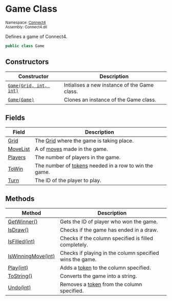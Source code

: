 # Game Class

<sub>Namespace: [Connect4](../Connect4.md)  
Assembly: Connect4.dll</sub>

Defines a game of Connect4.

```cs
public class Game
```

## Constructors
| Constructor | Description |
| ----------- | ----------- |
| [`Game(Grid, int, int)`](Constructor/Game(Grid,%20int,%20int).md) | Intialises a new instance of the Game class. |
| [`Game(Game)`](Constructor/Game(Game).md) | Clones an instance of the Game class. |

## Fields
| Field | Description |
| ----- | ----------- |
| [Grid](Field/Grid.md) | The [Grid](../Grid/Grid.md) where the game is taking place. |
| [MoveList](Field/MoveList.md) | A of [moves](../Move/Move.md) made in the game. |
| [Players](Field/Players.md) | The number of players in the game. |
| [ToWin](Field/ToWin.md) | The number of [tokens](../Token/Token.md) needed in a row to win the game. |
| [Turn](Field/Turn.md) | The ID of the player to play. |

## Methods
| Method | Description |
| ------ | ----------- |
| [GetWinner()](Method/GetWinner().md) | Gets the ID of player who won the game. |
| [IsDraw()](Method/IsDraw().md) | Checks if the game has ended in a draw. |
| [IsFilled(int)](Method/IsFilled(int).md) | Checks if the column specified is filled completely. |
| [IsWinningMove(int)](Method/IsWinningMove(int).md) | Checks if playing in the column specified wins the game. |
| [Play(int)](Method/Play(int).md) | Adds a [token](../Token/Token.md) to the column specified. |
| [ToString()](Method/ToString().md) | Converts the game into a string. |
| [Undo(int)](Method/Undo(int).md) | Removes a [token](../Token/Token.md) from the column specified. |